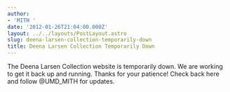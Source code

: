 ```yaml
---
author:
- 'MITH '
date: '2012-01-26T21:04:00.000Z'
layout: ../../layouts/PostLayout.astro
slug: deena-larsen-collection-temporarily-down
title: Deena Larsen Collection Temporarily Down
---
```


The Deena Larsen Collection website is temporarily down. We are working to get it back up and running. Thanks for your patience! Check back here and follow @UMD_MITH for updates.